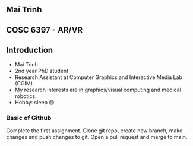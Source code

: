 ## Mai Trinh
## COSC 6397 - AR/VR

## Introduction
* Mai Trinh  
* 2nd year PhD student
* Research Assistant at Computer Graphics and Interactive Media Lab (CGIM) 
* My research interests are in graphics/visual computing and medical robotics. 
* Hobby: sleep :smiley:

### Basic of Github
Complete the first assignment. Clone git repo, create new branch, make changes and push changes to git. Open a pull request and merge to main.